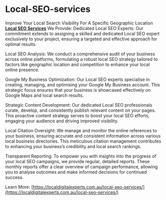 # Local-SEO-services
Improve Your Local Search Visibility For A Specific Geographic Location
[**Local SEO Services**](https://localdigitalexperts.com.au/local-seo-services/) We Provide:
Dedicated Local SEO Experts: Our commitment extends to assigning a skilled and dedicated Local SEO expert exclusively to your project, ensuring a targeted and effective approach for optimal results.

Local SEO Analysis: We conduct a comprehensive audit of your business across online platforms, formulating a robust local SEO strategy tailored to factors like geographic location and competition to enhance your local online presence.

Google My Business Optimization: Our Local SEO experts specialise in creating, managing, and optimising your Google My Business account. This strategic focus ensures that your business is showcased effectively on Google Maps and local search results.

Strategic Content Development: Our dedicated Local SEO professionals curate, develop, and consistently publish relevant content on your pages. This proactive content strategy serves to boost your local SEO efforts, engaging your audience and driving improved visibility.

Local Citation Oversight: We manage and monitor the online references to your business, ensuring accurate and consistent information across various local business directories. This meticulous citation management contributes to enhancing your business’s credibility and local search rankings.

Transparent Reporting: To empower you with insights into the progress of your local SEO campaigns, we provide regular, detailed reports. These monthly reports offer a clear overview of campaign performance, allowing you to analyse outcomes and make informed decisions for continued success.

Learn More: [https://localdigitalexperts.com.au/local-seo-services/](https://localdigitalexperts.com.au/local-seo-services/)
